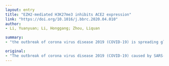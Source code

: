 ```yaml
---
layout: entry
title: "EZH2-mediated H3K27me3 inhibits ACE2 expression"
link: "https://doi.org/10.1016/j.bbrc.2020.04.010"
author:
- Li, Yuanyuan; Li, Honggang; Zhou, Liquan

summary:
- "the outbreak of corona virus disease 2019 (COVID-19) is spreading globally and quickly. SARS-CoV-2 enters into and infects host cells through its spike glycoprotein recognizing the cell receptor Angiotensin-converting enzyme II (ACE2) Human germ cells and early embryos express high level of ACE2. RNA-seq result showed that reduction of H3K27me3, but not H4/9/36me3, led to upregulation of Ace2 expression in mouse germ cell line GC-2 is spread globally and rapidly, leading to emerging health issues."

original:
- "The outbreak of corona virus disease 2019 (COVID-19) caused by SARS-CoV-2 infection is spreading globally and quickly, leading to emerging health issues. SARS-CoV-2 enters into and infects host cells through its spike glycoprotein recognizing the cell receptor Angiotensin-converting enzyme II (ACE2). Here, we noticed that ACE2 was further enhanced by SARS-CoV-2 infection. Human germ cells and early embryos express high level of ACE2. Notably, RNA-seq result showed that reduction of H3K27me3, but not H3K4/9/36me3, led to upregulation of Ace2 expression in mouse germ cell line GC-2. In agreement with this result, we found in human embryonic stem cells that ACE2 expression was significantly increased in absence of EZH2, the major enzyme catalyzing H3K27me3. ChIP-seq analysis further confirmed decrease of H3K27me3 signal and increase of H3K27ac signal at ACE2 promoter upon EZH2 knockout. Therefore, we propose that EZH2-mediated H3K27me3 at ACE2 promoter region inhibits ACE2 expression in mammalian cells. This regulatory pattern may also exist in other human cells and tissues. Our discovery provides clues for pathogenesis and targeted drug therapy towards ACE2 expression for prevention and adjuvant therapy of COVID-19."
---
```


